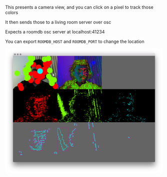 This presents a camera view, and you can click on a pixel to track those colors

It then sends those to a living room server over osc

Expects a roomdb osc server at localhost:41234

You can export `ROOMDB_HOST` and `ROOMDB_PORT` to change the location

![screenshot of color tracking](./images/screenshot.png)
